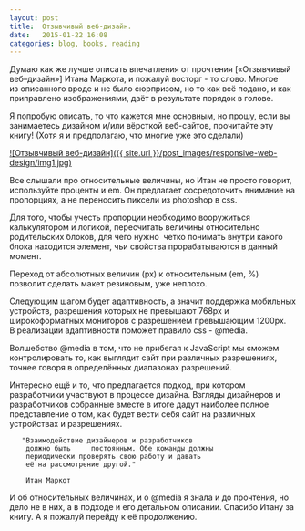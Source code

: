 ```yaml
---
layout: post
title:  Отзывчивый веб-дизайн.
date:   2015-01-22 16:08
categories: blog, books, reading
---
```

Думаю как же лучше описать впечатления от прочтения [«Отзывчивый веб&ndash;дизайн»] Итана Маркота, и пожалуй восторг - то&nbsp;слово. Многое из&nbsp;описанного вроде и&nbsp;не&nbsp;было сюрпризом, но&nbsp;то&nbsp;как всё подано, и&nbsp;как приправлено изображениями, даёт в&nbsp;результате порядок в голове.

Я попробую описать, то&nbsp;что&nbsp;кажется мне основным, но прошу, если вы занимаетесь дизайном и/или вёрсткой веб-сайтов, прочитайте эту книгу! (Хотя я и предполагаю, что многие уже это сделали)

[![Отзывчивый веб-дизайн]({{ site.url }}/post_images/responsive-web-design/img1.jpg)](http://www.mann-ivanov-ferber.ru/books/book-apart/otzivchivij-web-design/)

Все слышали про относительные величины, но Итан не&nbsp;просто говорит, используйте проценты и em. Он предлагает сосредоточить внимание на пропорциях, а не переносить пиксели из photoshop в css.

Для того, чтобы учесть пропорции необходимо вооружиться калькулятором и&nbsp;логикой, пересчитать величины относительно родительских блоков, для&nbsp;чего нужно  четко понимать внутри какого блока находится элемент, чьи&nbsp;свойства прорабатываются в данный момент.

Переход от&nbsp;абсолютных величин (px) к&nbsp;относительным (em,&nbsp;%) позволит сделать макет резиновым, уже неплохо. 

Следующим шагом будет адаптивность, а&nbsp;значит поддержка мобильных устройств, разрешения которых не&nbsp;превышают 768px&nbsp;и широкоформатных мониторов с&nbsp;разрешением превышающим 1200px. В&nbsp;реализации адаптивности поможет правило&nbsp;css - @media.

Волшебство @media в&nbsp;том, что не&nbsp;прибегая к&nbsp;JavaScript мы сможем контролировать то, как выглядит сайт при различных разрешениях, точнее говоря в&nbsp;определённых диапазонах разрешений. 

Интересно ещё и&nbsp;то, что предлагается подход, при&nbsp;котором разработчики участвуют в&nbsp;процессе дизайна. Взгляды дизайнеров и разработчиков собранные вместе в&nbsp;итоге дадут наиболее полное представление о&nbsp;том, как будет вести себя сайт на&nbsp;различных устройствах и разрешениях. 

	   "Взаимодействие дизайнеров и разработчиков 
		должно быть 	постоянным. Обе команды должны 
		периодически проверять свою работу и давать 
		её на рассмотрение другой."

		Итан Маркот

И об&nbsp;относительных величинах, и о&nbsp;@media я знала и до прочтения, но дело не в них, а в подходе и его детальном описании. Спасибо Итану за книгу. А я пожалуй перейду к её продолжению.

[«Отзывчивый веб-дизайн»]:(http://www.mann-ivanov-ferber.ru/books/book-apart/otzivchivij-web-design/)